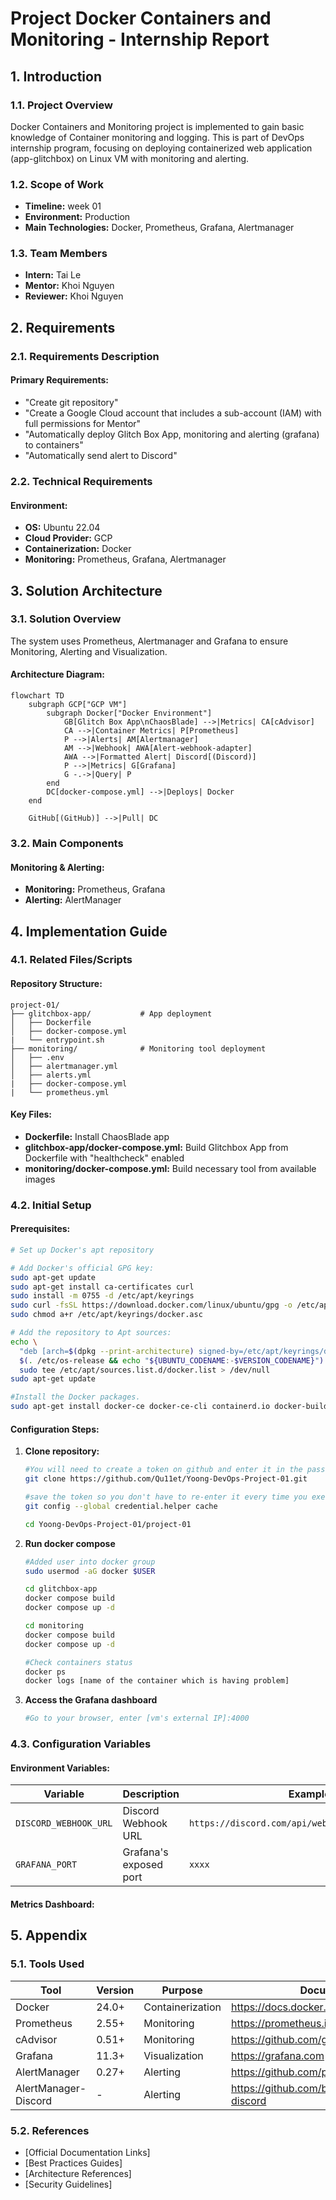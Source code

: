 # Project Docker Containers and Monitoring - Internship Report

## 1. Introduction

### 1.1. Project Overview
<!-- Brief description of the project, objectives and importance -->
Docker Containers and Monitoring project is implemented to gain basic knowledge of Container monitoring and logging. This is part of DevOps internship program, focusing on deploying containerized web application (app-glitchbox) on Linux VM with monitoring and alerting.

### 1.2. Scope of Work
- **Timeline:** week 01 
- **Environment:** Production
- **Main Technologies:** Docker, Prometheus, Grafana, Alertmanager

### 1.3. Team Members
- **Intern:** Tai Le
- **Mentor:** Khoi Nguyen
- **Reviewer:** Khoi Nguyen

## 2. Requirements

### 2.1. Requirements Description

#### Primary Requirements:
<!-- Detailed description of the problem to be solved -->
- "Create git repository"
- "Create a Google Cloud account that includes a sub-account (IAM) with full permissions for Mentor"
- "Automatically deploy Glitch Box App, monitoring and alerting (grafana) to containers"
- "Automatically send alert to Discord"
  
### 2.2. Technical Requirements

#### Environment:
- **OS:** Ubuntu 22.04
- **Cloud Provider:** GCP
- **Containerization:** Docker
- **Monitoring:** Prometheus, Grafana, Alertmanager

## 3. Solution Architecture

### 3.1. Solution Overview
The system uses Prometheus, Alertmanager and Grafana to ensure Monitoring, Alerting and Visualization.

#### Architecture Diagram:
<!-- Use Mermaid diagrams for better visualization -->
```mermaid
flowchart TD
    subgraph GCP["GCP VM"]
        subgraph Docker["Docker Environment"]
            GB[Glitch Box App\nChaosBlade] -->|Metrics| CA[cAdvisor]
            CA -->|Container Metrics| P[Prometheus]
            P -->|Alerts| AM[Alertmanager]
            AM -->|Webhook| AWA[Alert-webhook-adapter]
            AWA -->|Formatted Alert| Discord[(Discord)]
            P -->|Metrics| G[Grafana]
            G -.->|Query| P
        end
        DC[docker-compose.yml] -->|Deploys| Docker
    end
    
    GitHub[(GitHub)] -->|Pull| DC
```

### 3.2. Main Components

#### Monitoring & Alerting:
- **Monitoring:** Prometheus, Grafana
- **Alerting:** AlertManager

## 4. Implementation Guide

### 4.1. Related Files/Scripts

#### Repository Structure:
```
project-01/
├── glitchbox-app/           # App deployment
│   ├── Dockerfile
│   ├── docker-compose.yml
|   └── entrypoint.sh
├── monitoring/              # Monitoring tool deployment
│   ├── .env           
│   ├── alertmanager.yml
│   ├── alerts.yml
|   ├── docker-compose.yml
|   └── prometheus.yml
```

#### Key Files:
- **Dockerfile:** Install ChaosBlade app
- **glitchbox-app/docker-compose.yml:** Build Glitchbox App from Dockerfile with "healthcheck" enabled
- **monitoring/docker-compose.yml:** Build necessary tool from available images

### 4.2. Initial Setup

#### Prerequisites:
```bash
# Set up Docker's apt repository

# Add Docker's official GPG key:
sudo apt-get update
sudo apt-get install ca-certificates curl
sudo install -m 0755 -d /etc/apt/keyrings
sudo curl -fsSL https://download.docker.com/linux/ubuntu/gpg -o /etc/apt/keyrings/docker.asc
sudo chmod a+r /etc/apt/keyrings/docker.asc

# Add the repository to Apt sources:
echo \
  "deb [arch=$(dpkg --print-architecture) signed-by=/etc/apt/keyrings/docker.asc] https://download.docker.com/linux/ubuntu \
  $(. /etc/os-release && echo "${UBUNTU_CODENAME:-$VERSION_CODENAME}") stable" | \
  sudo tee /etc/apt/sources.list.d/docker.list > /dev/null
sudo apt-get update

#Install the Docker packages.
sudo apt-get install docker-ce docker-ce-cli containerd.io docker-buildx-plugin docker-compose-plugin
```

#### Configuration Steps:
1. **Clone repository:**
   ```bash
   #You will need to create a token on github and enter it in the password field when cloning the repository.
   git clone https://github.com/Qu11et/Yoong-DevOps-Project-01.git

   #save the token so you don't have to re-enter it every time you execute git command
   git config --global credential.helper cache
   
   cd Yoong-DevOps-Project-01/project-01
   ```

2. **Run docker compose**
   ```bash
   #Added user into docker group
   sudo usermod -aG docker $USER
   
   cd glitchbox-app
   docker compose build
   docker compose up -d
   
   cd monitoring
   docker compose build
   docker compose up -d

   #Check containers status
   docker ps
   docker logs [name of the container which is having problem]
   ```

3. **Access the Grafana dashboard**
   ```bash
   #Go to your browser, enter [vm's external IP]:4000
   ```

### 4.3. Configuration Variables

#### Environment Variables:
| Variable | Description | Example | Required |
|----------|-------------|---------|----------|
| `DISCORD_WEBHOOK_URL` | Discord Webhook URL | `https://discord.com/api/webhooks/0000/xxxxxxxxx` | Yes |
| `GRAFANA_PORT` | Grafana's exposed port | `xxxx` | Yes |

#### Metrics Dashboard:


## 5. Appendix

### 5.1. Tools Used
| Tool | Version | Purpose | Documentation |
|------|---------|---------|---------------|
| Docker       | 24.0+ | Containerization | https://docs.docker.com                         |
| Prometheus   | 2.55+ | Monitoring       | https://prometheus.io                           |
| cAdvisor     | 0.51+ | Monitoring       | https://github.com/google/cadvisor              |
| Grafana      | 11.3+ | Visualization    | https://grafana.com                             |
| AlertManager | 0.27+ | Alerting         | https://github.com/prometheus/alertmanager      |
| AlertManager-Discord | - | Alerting     | https://github.com/benjojo/alertmanager-discord |

### 5.2. References
- [Official Documentation Links]
- [Best Practices Guides]
- [Architecture References]
- [Security Guidelines]
